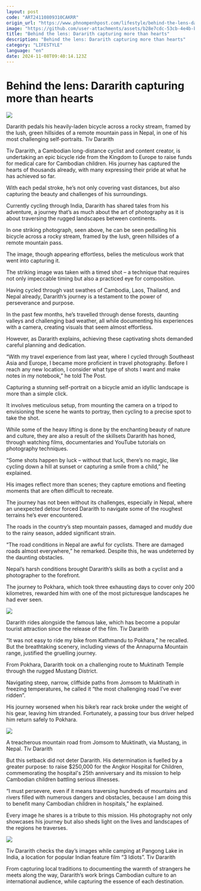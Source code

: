 ```yaml
---
layout: post
code: "ART24110809310CAKRR"
origin_url: "https://www.phnompenhpost.com/lifestyle/behind-the-lens-dararith-capturing-more-than-hearts"
image: "https://github.com/user-attachments/assets/b28e7cdc-53cb-4e4b-b5eb-6967bbcea73e"
title: "Behind the lens: Dararith capturing more than hearts"
description: "​​Behind the lens: Dararith capturing more than hearts​"
category: "LIFESTYLE"
language: "en"
date: 2024-11-08T09:40:14.123Z
---
```


# Behind the lens: Dararith capturing more than hearts

![](https://github.com/user-attachments/assets/fecf55f1-1720-4450-8c6a-0b7245a40a00)

Dararith pedals his heavily-laden bicycle across a rocky stream, framed by the lush, green hillsides of a remote mountain pass in Nepal, in one of his most challenging self-portraits. Tiv Dararith

Tiv Dararith, a Cambodian long-distance cyclist and content creator, is undertaking an epic bicycle ride from the Kingdom to Europe to raise funds for medical care for Cambodian children. His journey has captured the hearts of thousands already, with many expressing their pride at what he has achieved so far.

With each pedal stroke, he’s not only covering vast distances, but also capturing the beauty and challenges of his surroundings.

Currently cycling through India, Dararith has shared tales from his adventure, a journey that’s as much about the art of photography as it is about traversing the rugged landscapes between continents.

In one striking photograph, seen above, he can be seen pedalling his bicycle across a rocky stream, framed by the lush, green hillsides of a remote mountain pass. 

The image, though appearing effortless, belies the meticulous work that went into capturing it. 

The striking image was taken with a timed shot – a technique that requires not only impeccable timing but also a practiced eye for composition. 

Having cycled through vast swathes of Cambodia, Laos, Thailand, and Nepal already, Dararith’s journey is a testament to the power of perseverance and purpose. 

In the past few months, he’s travelled through dense forests, daunting valleys and challenging bad weather, all while documenting his experiences with a camera, creating visuals that seem almost effortless. 

However, as Dararith explains, achieving these captivating shots demanded careful planning and dedication.

“With my travel experience from last year, where I cycled through Southeast Asia and Europe, I became more proficient in travel photography. Before I reach any new location, I consider what type of shots I want and make notes in my notebook,” he told The Post.

Capturing a stunning self-portrait on a bicycle amid an idyllic landscape is more than a simple click. 

It involves meticulous setup, from mounting the camera on a tripod to envisioning the scene he wants to portray, then cycling to a precise spot to take the shot.

While some of the heavy lifting is done by the enchanting beauty of nature and culture, they are also a result of the skillsets Dararith has honed, through watching films, documentaries and YouTube tutorials on photography techniques. 

“Some shots happen by luck – without that luck, there’s no magic, like cycling down a hill at sunset or capturing a smile from a child,” he explained. 

His images reflect more than scenes; they capture emotions and fleeting moments that are often difficult to recreate.

The journey has not been without its challenges, especially in Nepal, where an unexpected detour forced Dararith to navigate some of the roughest terrains he’s ever encountered. 

The roads in the country’s step mountain passes, damaged and muddy due to the rainy season, added significant strain.

“The road conditions in Nepal are awful for cyclists. There are damaged roads almost everywhere,” he remarked. Despite this, he was undeterred by the daunting obstacles.

Nepal’s harsh conditions brought Dararith’s skills as both a cyclist and a photographer to the forefront. 

The journey to Pokhara, which took three exhausting days to cover only 200 kilometres, rewarded him with one of the most picturesque landscapes he had ever seen. 

![](https://pppenglish.sgp1.cdn.digitaloceanspaces.com/image/main/202411/8_11_2024_aa.jpg)

Dararith rides alongside the famous lake, which has become a popular tourist attraction since the release of the film. Tiv Dararith

“It was not easy to ride my bike from Kathmandu to Pokhara,” he recalled. But the breathtaking scenery, including views of the Annapurna Mountain range, justified the gruelling journey.

From Pokhara, Dararith took on a challenging route to Muktinath Temple through the rugged Mustang District. 

Navigating steep, narrow, cliffside paths from Jomsom to Muktinath in freezing temperatures, he called it “the most challenging road I’ve ever ridden”.

His journey worsened when his bike’s rear rack broke under the weight of his gear, leaving him stranded. Fortunately, a passing tour bus driver helped him return safely to Pokhara.

![](https://github.com/user-attachments/assets/92a8b038-660d-4683-aee7-2f5689bc8258)

A treacherous mountain road from Jomsom to Muktinath, via Mustang, in Nepal. Tiv Dararith

But this setback did not deter Dararith. His determination is fuelled by a greater purpose: to raise $250,000 for the Angkor Hospital for Children, commemorating the hospital's 25th anniversary and its mission to help Cambodian children battling serious illnesses. 

“I must persevere, even if it means traversing hundreds of mountains and rivers filled with numerous dangers and obstacles, because I am doing this to benefit many Cambodian children in hospitals,” he explained.

Every image he shares is a tribute to this mission. His photography not only showcases his journey but also sheds light on the lives and landscapes of the regions he traverses. 

![](https://github.com/user-attachments/assets/6c9bdb70-aa59-4912-b559-31b84f55cf7c)

Tiv Dararith checks the day’s images while camping at Pangong Lake in India, a location for popular Indian feature film “3 Idiots”. Tiv Dararith

From capturing local traditions to documenting the warmth of strangers he meets along the way, Dararith’s work brings Cambodian culture to an international audience, while capturing the essence of each destination.